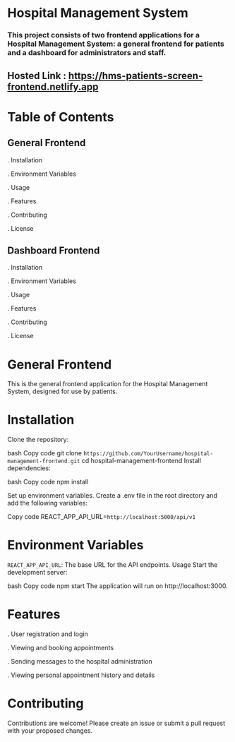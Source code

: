 # Hospital Management System
### This project consists of two frontend applications for a Hospital Management System: a general frontend for patients and a dashboard for administrators and staff.

## Hosted Link : https://hms-patients-screen-frontend.netlify.app

# Table of Contents
## General Frontend
. Installation

. Environment Variables

. Usage

. Features

. Contributing

. License

## Dashboard Frontend
. Installation

. Environment Variables

. Usage

 . Features
 
. Contributing

. License


# General Frontend
This is the general frontend application for the Hospital Management System, designed for use by patients.

# Installation
Clone the repository:

bash
Copy code
git clone `https://github.com/YourUsername/hospital-management-frontend.git`
cd hospital-management-frontend
Install dependencies:

bash
Copy code
npm install

Set up environment variables. Create a .env file in the root directory and add the following variables:

Copy code
REACT_APP_API_URL=`http://localhost:5000/api/v1`

# Environment Variables
`REACT_APP_API_URL`: The base URL for the API endpoints.
Usage
Start the development server:

bash
Copy code
npm start
The application will run on http://localhost:3000.

# Features
. User registration and login

. Viewing and booking appointments

. Sending messages to the hospital administration

. Viewing personal appointment history and details

# Contributing

Contributions are welcome! Please create an issue or submit a pull request with your proposed changes.
